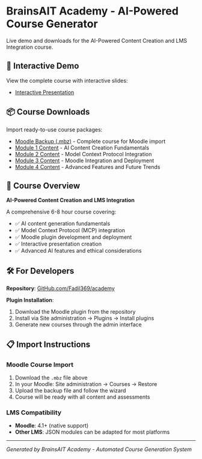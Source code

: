 # BrainsAIT Academy - AI-Powered Course Generator

Live demo and downloads for the AI-Powered Content Creation and LMS Integration course.

## 🚀 Interactive Demo

View the complete course with interactive slides:

- [Interactive Presentation](./interactive-presentation.html)

## 📦 Course Downloads

Import ready-to-use course packages:

- [Moodle Backup (.mbz)](./brainsait_ai_course_backup.mbz) - Complete course for Moodle import
- [Module 1 Content](./module_1.json) - AI Content Creation Fundamentals  
- [Module 2 Content](./module_2.json) - Model Context Protocol Integration
- [Module 3 Content](./module_3.json) - Moodle Integration and Deployment
- [Module 4 Content](./module_4.json) - Advanced Features and Future Trends

## 🎯 Course Overview

**AI-Powered Content Creation and LMS Integration**

A comprehensive 6-8 hour course covering:

- ✅ AI content generation fundamentals
- ✅ Model Context Protocol (MCP) integration  
- ✅ Moodle plugin development and deployment
- ✅ Interactive presentation creation
- ✅ Advanced AI features and ethical considerations

## 🛠️ For Developers

**Repository**: [GitHub.com/Fadil369/academy](https://github.com/Fadil369/academy)

**Plugin Installation**:
1. Download the Moodle plugin from the repository
2. Install via Site administration → Plugins → Install plugins
3. Generate new courses through the admin interface

## 📋 Import Instructions

### Moodle Course Import
1. Download the `.mbz` file above
2. In your Moodle: Site administration → Courses → Restore
3. Upload the backup file and follow the wizard
4. Course will be ready with all content and assessments

### LMS Compatibility
- **Moodle**: 4.1+ (native support)
- **Other LMS**: JSON modules can be adapted for most platforms

---

*Generated by BrainsAIT Academy - Automated Course Generation System*